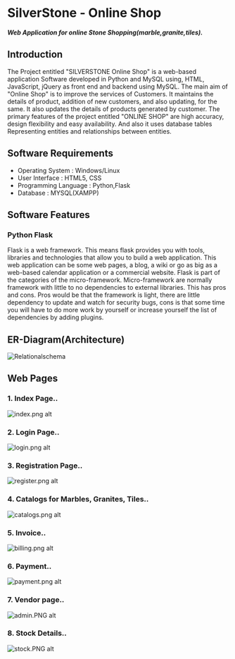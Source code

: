 # SilverStone - Online Shop
***Web Application for online Stone Shopping(marble,granite,tiles).***
## Introduction
The Project entitled "SILVERSTONE Online Shop" is a web-based application Software developed in Python and MySQL using, HTML, JavaScript, jQuery as front end and backend using MySQL. The main aim of "Online Shop" is to improve the services of Customers. It maintains the details of product, addition of new customers, and also updating, for the same. It also updates the details of products generated by customer. The primary features of the project entitled "ONLINE SHOP" are high accuracy, design flexibility and easy availability. And also it uses database tables Representing entities and relationships between entities.
## Software Requirements 
* Operating System		  :	Windows/Linux
* User Interface			  :	HTML5, CSS
* Programming Language	:	Python,Flask
* Database			        : MYSQL(XAMPP)

## Software Features
### Python Flask
Flask is a web framework. This means flask provides you with tools, libraries and technologies that allow you to build a web application. This web application can be some web pages, a blog, a wiki or go as big as a web-based calendar application or a commercial website.
Flask is part of the categories of the micro-framework. Micro-framework are normally framework with little to no dependencies to external libraries. This has pros and cons. Pros would be that the framework is light, there are little dependency to update and watch for security bugs, cons is that some time you will have to do more work by yourself or increase yourself the list of dependencies by adding plugins.
## ER-Diagram(Architecture)
![Relationalschema](Relationalschema.png)
## Web Pages
### 1. Index Page..

![index.png alt](index.png)

### 2. Login Page..

![login.png alt](login.png)

### 3. Registration Page..

![register.png alt](register.png)

### 4. Catalogs for Marbles, Granites, Tiles..

![catalogs.png alt](catalogs.png)

### 5. Invoice..

![billing.png alt](billing.png)

### 6. Payment..

![payment.png alt](payment.png)

### 7. Vendor page..

![admin.PNG alt](admin.PNG)

### 8. Stock Details..

![stock.PNG alt](stock.PNG)
